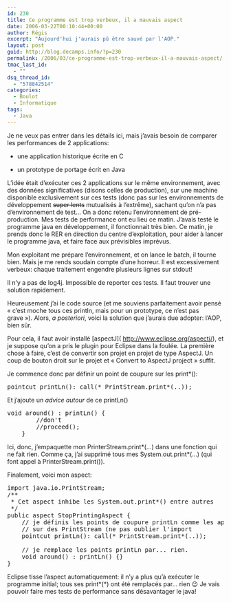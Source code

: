 ```yaml
---
id: 230
title: Ce programme est trop verbeux, il a mauvais aspect
date: 2006-03-22T00:10:44+00:00
author: Régis
excerpt: "Aujourd'hui j'aurais pû être sauvé par l'AOP."
layout: post
guid: http://blog.decamps.info/?p=230
permalink: /2006/03/ce-programme-est-trop-verbeux-il-a-mauvais-aspect/
tmac_last_id:
  - ""
dsq_thread_id:
  - "578842514"
categories:
  - Boulot
  - Informatique
tags:
  - Java
---
```

Je ne veux pas entrer dans les détails ici, mais j&rsquo;avais besoin de comparer les performances de 2 applications:

* une application historique écrite en C
  
* un prototype de portage écrit en Java

L&rsquo;idée était d&rsquo;exécuter ces 2 applications sur le même environnement, avec des données significatives (disons celles de production), sur une machine disponible exclusivement sur ces tests (donc pas sur les environnements de développement <strike>super lents</strike> mutualisés à l&rsquo;extrême), sachant qu&rsquo;on n&rsquo;a pas d&rsquo;environnement de test&#8230; On a donc retenu l&rsquo;environnement de pré-production. Mes tests de performance ont eu lieu ce matin. J&rsquo;avais testé le programme java en développement, il fonctionnait très bien. Ce matin, je prends donc le RER en direction du centre d&rsquo;exploitation, pour aider à lancer le programme java, et faire face aux prévisibles imprévus. 

Mon exploitant me prépare l&rsquo;environnement, et on lance le batch, il tourne bien. Mais je me rends soudain compte d&rsquo;une horreur. Il est excessivement verbeux: chaque traitement engendre plusieurs lignes sur stdout! 

Il n&rsquo;y a pas de log4j. Impossible de reporter ces tests. Il faut trouver une solution rapidement.

Heureusement j&rsquo;ai le code source (et me souviens parfaitement avoir pensé « c&rsquo;est moche tous ces println, mais pour un prototype, ce n&rsquo;est pas grave »). Alors, _a posteriori_, voici la solution que j&rsquo;aurais due adopter: l&rsquo;AOP, bien sûr.

Pour cela, il faut avoir installé \[aspectJ\]( http://www.eclipse.org/aspectj/), et je suppose qu&rsquo;on a pris le plugin pour Eclipse dans la foulée. La première chose à faire, c&rsquo;est de convertir son projet en projet de type AspectJ. Un coup de bouton droit sur le projet et « Convert to AspectJ project » suffit.

Je commence donc par définir un point de coupure sur les print*():

<pre>pointcut printLn(): call(* PrintStream.print*(..));
</pre>

Et j&rsquo;ajoute un _advice_ _autour_ de ce printLn()

<pre>void around() : printLn() {
		//don't 
		//proceed();
	}
</pre>

Ici, donc, j&#8217;empaquette mon PrinterStream.print\*(&#8230;) dans une fonction qui ne fait rien. Comme ça, j&rsquo;ai supprimé tous mes System.out.print\*(&#8230;) (qui font appel à PrinterStream.print()). 

Finalement, voici mon aspect:

<pre>import java.io.PrintStream;
/**
 * Cet aspect inhibe les System.out.print*() entre autres
 */
public aspect StopPrintingAspect {
	// je définis les points de coupure printLn comme les appels à un print*()
	// sur des PrintStream (ne pas oublier l'import
	pointcut printLn(): call(* PrintStream.print*(..));
	
	// je remplace les points printLn par... rien.
	void around() : printLn() {}
}
</pre>

Eclipse tisse l&rsquo;aspect automatiquement: il n&rsquo;y a plus qu&rsquo;à exécuter le programme initial; tous ses print\*(\*) ont été remplacés par&#8230; rien 😉 Je vais pouvoir faire mes tests de performance sans désavantager le java!